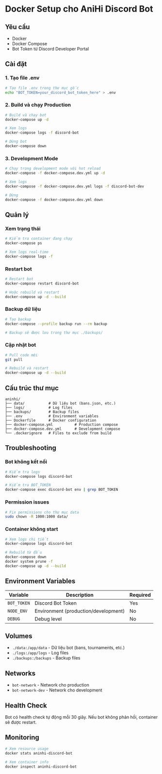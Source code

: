 # Docker Setup cho AniHi Discord Bot

## Yêu cầu
- Docker
- Docker Compose
- Bot Token từ Discord Developer Portal

## Cài đặt

### 1. Tạo file .env
```bash
# Tạo file .env trong thư mục gốc
echo "BOT_TOKEN=your_discord_bot_token_here" > .env
```

### 2. Build và chạy Production
```bash
# Build và chạy bot
docker-compose up -d

# Xem logs
docker-compose logs -f discord-bot

# Dừng bot
docker-compose down
```

### 3. Development Mode
```bash
# Chạy trong development mode với hot reload
docker-compose -f docker-compose.dev.yml up -d

# Xem logs
docker-compose -f docker-compose.dev.yml logs -f discord-bot-dev

# Dừng
docker-compose -f docker-compose.dev.yml down
```

## Quản lý

### Xem trạng thái
```bash
# Kiểm tra container đang chạy
docker-compose ps

# Xem logs real-time
docker-compose logs -f
```

### Restart bot
```bash
# Restart bot
docker-compose restart discord-bot

# Hoặc rebuild và restart
docker-compose up -d --build
```

### Backup dữ liệu
```bash
# Tạo backup
docker-compose --profile backup run --rm backup

# Backup sẽ được lưu trong thư mục ./backups/
```

### Cập nhật bot
```bash
# Pull code mới
git pull

# Rebuild và restart
docker-compose up -d --build
```

## Cấu trúc thư mục
```
aninhi/
├── data/           # Dữ liệu bot (bans.json, etc.)
├── logs/           # Log files
├── backups/        # Backup files
├── .env            # Environment variables
├── Dockerfile      # Docker configuration
├── docker-compose.yml          # Production compose
├── docker-compose.dev.yml      # Development compose
└── .dockerignore   # Files to exclude from build
```

## Troubleshooting

### Bot không kết nối
```bash
# Kiểm tra logs
docker-compose logs discord-bot

# Kiểm tra BOT_TOKEN
docker-compose exec discord-bot env | grep BOT_TOKEN
```

### Permission issues
```bash
# Fix permissions cho thư mục data
sudo chown -R 1000:1000 data/
```

### Container không start
```bash
# Xem logs chi tiết
docker-compose logs discord-bot

# Rebuild từ đầu
docker-compose down
docker system prune -f
docker-compose up -d --build
```

## Environment Variables

| Variable | Description | Required |
|----------|-------------|----------|
| `BOT_TOKEN` | Discord Bot Token | Yes |
| `NODE_ENV` | Environment (production/development) | No |
| `DEBUG` | Debug level | No |

## Volumes

- `./data:/app/data` - Dữ liệu bot (bans, tournaments, etc.)
- `./logs:/app/logs` - Log files
- `./backups:/backups` - Backup files

## Networks

- `bot-network` - Network cho production
- `bot-network-dev` - Network cho development

## Health Check

Bot có health check tự động mỗi 30 giây. Nếu bot không phản hồi, container sẽ được restart.

## Monitoring

```bash
# Xem resource usage
docker stats aninhi-discord-bot

# Xem container info
docker inspect aninhi-discord-bot
``` 